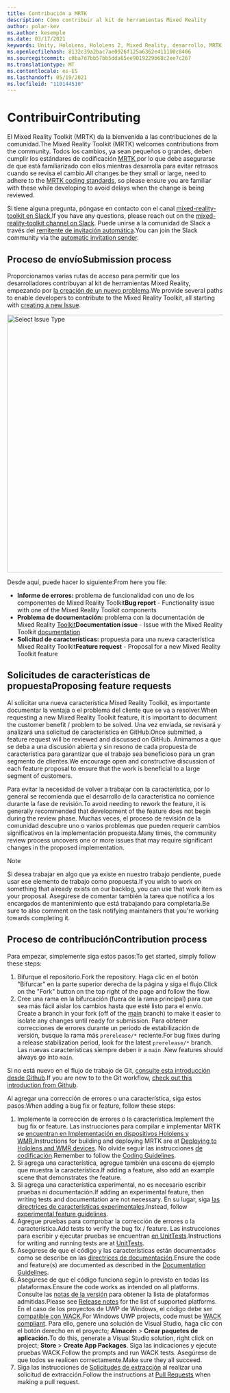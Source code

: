 ```yaml
---
title: Contribución a MRTK
description: Cómo contribuir al kit de herramientas Mixed Reality
author: polar-kev
ms.author: kesemple
ms.date: 03/17/2021
keywords: Unity, HoloLens, HoloLens 2, Mixed Reality, desarrollo, MRTK, informe de errores,
ms.openlocfilehash: 8132c39a2bac7ae0926f125a6362e411100c8406
ms.sourcegitcommit: c0ba7d7bb57bb5dda65ee9019229b68c2ee7c267
ms.translationtype: MT
ms.contentlocale: es-ES
ms.lasthandoff: 05/19/2021
ms.locfileid: "110144510"
---
```

# <a name="contributing"></a><span data-ttu-id="e394e-104">Contribuir</span><span class="sxs-lookup"><span data-stu-id="e394e-104">Contributing</span></span>

<span data-ttu-id="e394e-105">El Mixed Reality Toolkit (MRTK) da la bienvenida a las contribuciones de la comunidad.</span><span class="sxs-lookup"><span data-stu-id="e394e-105">The Mixed Reality Toolkit (MRTK) welcomes contributions from the community.</span></span> <span data-ttu-id="e394e-106">Todos los cambios, ya sean pequeños o grandes, deben cumplir los estándares de codificación [MRTK,](coding-guidelines.md)por lo que debe asegurarse de que está familiarizado con ellos mientras desarrolla para evitar retrasos cuando se revisa el cambio.</span><span class="sxs-lookup"><span data-stu-id="e394e-106">All changes be they small or large, need to adhere to the [MRTK coding standards](coding-guidelines.md), so please ensure you are familiar with these while developing to avoid delays when the change is being reviewed.</span></span>

<span data-ttu-id="e394e-107">Si tiene alguna pregunta, póngase en contacto con el canal [mixed-reality-toolkit en Slack.](https://holodevelopers.slack.com/messages/C2H4HT858)</span><span class="sxs-lookup"><span data-stu-id="e394e-107">If you have any questions, please reach out on the [mixed-reality-toolkit channel on Slack](https://holodevelopers.slack.com/messages/C2H4HT858).</span></span>
<span data-ttu-id="e394e-108">Puede unirse a la comunidad de Slack a través del [remitente de invitación automática](https://holodevelopersslack.azurewebsites.net/).</span><span class="sxs-lookup"><span data-stu-id="e394e-108">You can join the Slack community via the [automatic invitation sender](https://holodevelopersslack.azurewebsites.net/).</span></span>

## <a name="submission-process"></a><span data-ttu-id="e394e-109">Proceso de envío</span><span class="sxs-lookup"><span data-stu-id="e394e-109">Submission process</span></span>

<span data-ttu-id="e394e-110">Proporcionamos varias rutas de acceso para permitir que los desarrolladores contribuyan al kit de herramientas Mixed Reality, empezando por [la creación de un nuevo problema](https://github.com/Microsoft/MixedRealityToolkit-Unity/issues/new/choose).</span><span class="sxs-lookup"><span data-stu-id="e394e-110">We provide several paths to enable developers to contribute to the Mixed Reality Toolkit, all starting with [creating a new Issue](https://github.com/Microsoft/MixedRealityToolkit-Unity/issues/new/choose).</span></span>

<img src="../features/images/contributing/SelectIssueType.png" width="600" alt="Select Issue Type">

<span data-ttu-id="e394e-111">Desde aquí, puede hacer lo siguiente:</span><span class="sxs-lookup"><span data-stu-id="e394e-111">From here you file:</span></span>

- <span data-ttu-id="e394e-112">**Informe de errores:** problema de funcionalidad con uno de los componentes de Mixed Reality Toolkit</span><span class="sxs-lookup"><span data-stu-id="e394e-112">**Bug report** - Functionality issue with one of the Mixed Reality Toolkit components</span></span>
- <span data-ttu-id="e394e-113">**Problema de documentación:** problema con la documentación de Mixed Reality [Toolkit](https://microsoft.github.io/MixedRealityToolkit-Unity)</span><span class="sxs-lookup"><span data-stu-id="e394e-113">**Documentation issue** - Issue with the Mixed Reality Toolkit [documentation](https://microsoft.github.io/MixedRealityToolkit-Unity)</span></span>
- <span data-ttu-id="e394e-114">**Solicitud de características:** propuesta para una nueva característica Mixed Reality Toolkit</span><span class="sxs-lookup"><span data-stu-id="e394e-114">**Feature request** - Proposal for a new Mixed Reality Toolkit feature</span></span>

## <a name="proposing-feature-requests"></a><span data-ttu-id="e394e-115">Solicitudes de características de propuesta</span><span class="sxs-lookup"><span data-stu-id="e394e-115">Proposing feature requests</span></span>

<span data-ttu-id="e394e-116">Al solicitar una nueva característica Mixed Reality Toolkit, es importante documentar la ventaja o el problema del cliente que se va a resolver.</span><span class="sxs-lookup"><span data-stu-id="e394e-116">When requesting a new Mixed Reality Toolkit feature, it is important to document the customer benefit / problem to be solved.</span></span> <span data-ttu-id="e394e-117">Una vez enviada, se revisará y analizará una solicitud de característica en GitHub.</span><span class="sxs-lookup"><span data-stu-id="e394e-117">Once submitted, a feature request will be reviewed and discussed on GitHub.</span></span> <span data-ttu-id="e394e-118">Animamos a que se deba a una discusión abierta y sin resono de cada propuesta de característica para garantizar que el trabajo sea beneficioso para un gran segmento de clientes.</span><span class="sxs-lookup"><span data-stu-id="e394e-118">We encourage open and constructive discussion of each feature proposal to ensure that the work is beneficial to a large segment of customers.</span></span>

<span data-ttu-id="e394e-119">Para evitar la necesidad de volver a trabajar con la característica, por lo general se recomienda que el desarrollo de la característica no comience durante la fase de revisión.</span><span class="sxs-lookup"><span data-stu-id="e394e-119">To avoid needing to rework the feature, it is generally recommended that development of the feature does not begin during the review phase.</span></span> <span data-ttu-id="e394e-120">Muchas veces, el proceso de revisión de la comunidad descubre uno o varios problemas que pueden requerir cambios significativos en la implementación propuesta.</span><span class="sxs-lookup"><span data-stu-id="e394e-120">Many times, the community review process uncovers one or more issues that may require significant changes in the proposed implementation.</span></span>

> [!NOTE]
> <span data-ttu-id="e394e-121">Si desea trabajar en algo que ya existe en nuestro trabajo pendiente, puede usar ese elemento de trabajo como propuesta.</span><span class="sxs-lookup"><span data-stu-id="e394e-121">If you wish to work on something that already exists on our backlog, you can use that work item as your proposal.</span></span> <span data-ttu-id="e394e-122">Asegúrese de comentar también la tarea que notifica a los encargados de mantenimiento que está trabajando para completarla.</span><span class="sxs-lookup"><span data-stu-id="e394e-122">Be sure to also comment on the task notifying maintainers that you're working towards completing it.</span></span>

## <a name="contribution-process"></a><span data-ttu-id="e394e-123">Proceso de contribución</span><span class="sxs-lookup"><span data-stu-id="e394e-123">Contribution process</span></span>

<span data-ttu-id="e394e-124">Para empezar, simplemente siga estos pasos:</span><span class="sxs-lookup"><span data-stu-id="e394e-124">To get started, simply follow these steps:</span></span>

1. <span data-ttu-id="e394e-125">Bifurque el repositorio.</span><span class="sxs-lookup"><span data-stu-id="e394e-125">Fork the repository.</span></span> <span data-ttu-id="e394e-126">Haga clic en el botón "Bifurcar" en la parte superior derecha de la página y siga el flujo.</span><span class="sxs-lookup"><span data-stu-id="e394e-126">Click on the "Fork" button on the top right of the page and follow the flow.</span></span>
1. <span data-ttu-id="e394e-127">Cree una rama en la bifurcación (fuera de la rama principal) para que sea más fácil aislar los cambios hasta que esté listo para el envío. [](https://github.com/microsoft/mixedrealitytoolkit-unity/tree/main)</span><span class="sxs-lookup"><span data-stu-id="e394e-127">Create a branch in your fork (off of the [main](https://github.com/microsoft/mixedrealitytoolkit-unity/tree/main) branch) to make it easier to isolate any changes until ready for submission.</span></span> <span data-ttu-id="e394e-128">Para obtener correcciones de errores durante un período de estabilización de versión, busque la rama más `prerelease/*` reciente.</span><span class="sxs-lookup"><span data-stu-id="e394e-128">For bug fixes during a release stabilization period, look for the latest `prerelease/*` branch.</span></span> <span data-ttu-id="e394e-129">Las nuevas características siempre deben ir a `main` .</span><span class="sxs-lookup"><span data-stu-id="e394e-129">New features should always go into `main`.</span></span>

<span data-ttu-id="e394e-130">Si no está nuevo en el flujo de trabajo de Git, [consulte esta introducción desde Github](https://guides.github.com/activities/hello-world/).</span><span class="sxs-lookup"><span data-stu-id="e394e-130">If you are new to to the Git workflow, [check out this introduction from Github](https://guides.github.com/activities/hello-world/).</span></span>

<span data-ttu-id="e394e-131">Al agregar una corrección de errores o una característica, siga estos pasos:</span><span class="sxs-lookup"><span data-stu-id="e394e-131">When adding a bug fix or feature, follow these steps:</span></span>

1. <span data-ttu-id="e394e-132">Implemente la corrección de errores o la característica.</span><span class="sxs-lookup"><span data-stu-id="e394e-132">Implement the bug fix or feature.</span></span> <span data-ttu-id="e394e-133">Las instrucciones para compilar e implementar MRTK se [encuentran en Implementación en dispositivos Hololens y WMR.](../supported-devices/wmr-mrtk.md)</span><span class="sxs-lookup"><span data-stu-id="e394e-133">Instructions for building and deploying MRTK are at [Deploying to Hololens and WMR devices](../supported-devices/wmr-mrtk.md).</span></span> <span data-ttu-id="e394e-134">No olvide seguir las instrucciones [de codificación](../contributing/coding-guidelines.md).</span><span class="sxs-lookup"><span data-stu-id="e394e-134">Remember to follow the [Coding Guidelines](../contributing/coding-guidelines.md).</span></span>
1. <span data-ttu-id="e394e-135">Si agrega una característica, agregue también una escena de ejemplo que muestra la característica.</span><span class="sxs-lookup"><span data-stu-id="e394e-135">If adding a feature, also add an example scene that demonstrates the feature.</span></span>
1. <span data-ttu-id="e394e-136">Si agrega una característica experimental, no es necesario escribir pruebas ni documentación.</span><span class="sxs-lookup"><span data-stu-id="e394e-136">If adding an experimental feature, then writing tests and documentation are not necessary.</span></span> <span data-ttu-id="e394e-137">En su lugar, siga [las directrices de características experimentales](../contributing/experimental-features.md).</span><span class="sxs-lookup"><span data-stu-id="e394e-137">Instead, follow [experimental feature guidelines](../contributing/experimental-features.md).</span></span>
1. <span data-ttu-id="e394e-138">Agregue pruebas para comprobar la corrección de errores o la característica.</span><span class="sxs-lookup"><span data-stu-id="e394e-138">Add tests to verify the bug fix / feature.</span></span> <span data-ttu-id="e394e-139">Las instrucciones para escribir y ejecutar pruebas se encuentran [en UnitTests](../contributing/unit-tests.md).</span><span class="sxs-lookup"><span data-stu-id="e394e-139">Instructions for writing and running tests are at [UnitTests](../contributing/unit-tests.md).</span></span>
1. <span data-ttu-id="e394e-140">Asegúrese de que el código y las características están documentados como se describe en las [directrices de documentación](../contributing/documentation-guide.md).</span><span class="sxs-lookup"><span data-stu-id="e394e-140">Ensure the code and feature(s) are documented as described in the [Documentation Guidelines](../contributing/documentation-guide.md).</span></span>
1. <span data-ttu-id="e394e-141">Asegúrese de que el código funciona según lo previsto en todas las plataformas.</span><span class="sxs-lookup"><span data-stu-id="e394e-141">Ensure the code works as intended on all platforms.</span></span> <span data-ttu-id="e394e-142">Consulte las [notas de la versión](../release-notes/mrtk-26-release-notes.md) para obtener la lista de plataformas admitidas.</span><span class="sxs-lookup"><span data-stu-id="e394e-142">Please see [Release notes](../release-notes/mrtk-26-release-notes.md) for the list of supported platforms.</span></span> <span data-ttu-id="e394e-143">En el caso de los proyectos de UWP de Windows, el código debe ser [compatible con WACK.](https://developer.microsoft.com/windows/develop/app-certification-kit)</span><span class="sxs-lookup"><span data-stu-id="e394e-143">For Windows UWP projects, code must be [WACK compliant](https://developer.microsoft.com/windows/develop/app-certification-kit).</span></span> <span data-ttu-id="e394e-144">Para ello, genere una solución de Visual Studio, haga clic con el botón derecho en el proyecto; **Almacén**  >  **Crear paquetes de aplicación.**</span><span class="sxs-lookup"><span data-stu-id="e394e-144">To do this, generate a Visual Studio solution, right click on project; **Store** > **Create App Packages**.</span></span> <span data-ttu-id="e394e-145">Siga las indicaciones y ejecute pruebas WACK.</span><span class="sxs-lookup"><span data-stu-id="e394e-145">Follow the prompts and run WACK tests.</span></span> <span data-ttu-id="e394e-146">Asegúrese de que todos se realicen correctamente.</span><span class="sxs-lookup"><span data-stu-id="e394e-146">Make sure they all succeed.</span></span>
1. <span data-ttu-id="e394e-147">Siga las instrucciones de [Solicitudes de extracción](../contributing/pull-requests.md) al realizar una solicitud de extracción.</span><span class="sxs-lookup"><span data-stu-id="e394e-147">Follow the instructions at [Pull Requests](../contributing/pull-requests.md) when making a pull request.</span></span>
